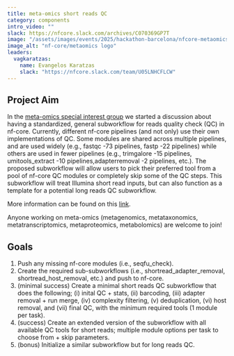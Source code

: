 ```yaml
---
title: meta-omics short reads QC
category: components
intro_video: ""
slack: https://nfcore.slack.com/archives/C070369GP7T
image: "/assets/images/events/2025/hackathon-barcelona/nfcore-metaomics_logo.png"
image_alt: "nf-core/metaomics logo"
leaders:
  vagkaratzas:
    name: Evangelos Karatzas
    slack: "https://nfcore.slack.com/team/U05LNHCFLCW"
---
```


## Project Aim

In the [meta-omics special interest group](https://nf-co.re/special-interest-groups/meta-omics) we started a discussion about having a standardized, general subworkflow for reads quality check (QC) in nf-core. Currently, different nf-core pipelines (and not only) use their own implementations of QC. Some modules are shared across multiple pipelines, and are used widely (e.g., fastqc -73 pipelines, fastp -22 pipelines) while others are used in fewer pipelines (e.g., trimgalore -15 pipelines, umitools_extract -10 pipelines,adapterremoval -2 pipelines, etc.). The proposed subworkflow will allow users to pick their preferred tool from a pool of nf-core QC modules or completely skip some of the QC steps. This subworkflow will treat Illumina short read inputs, but can also function as a template for a potential long reads QC subworkflow.

More information can be found on this [link](https://hackmd.io/@nf-core/S1NVXogilg).

Anyone working on meta-omics (metagenomics, metataxonomics, metatranscriptomics, metaproteomics, metabolomics) are welcome to join!

## Goals

1. Push any missing nf-core modules (i.e., seqfu_check).
2. Create the required sub-subworkflows (i.e., shortread_adapter_removal, shortread_host_removal, etc.) and push to nf-core.
3. (minimal success) Create a minimal short reads QC subworkflow that does the following; (i) inital QC + stats, (ii) barcoding, (iii) adapter removal + run merge, (iv) complexity filtering, (v) deduplication, (vi) host removal, and (vii) final QC, with the minimum required tools (1 module per task).
4. (success) Create an extended version of the subworkflow with all available QC tools for short reads; multiple module options per task to choose from + skip parameters.
5. (bonus) Initialize a similar subworkflow but for long reads QC.

